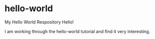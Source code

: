 # hello-world
My Hello World Respository
Hello! 

I am working through the hello-world tutorial and find it very interesting.
